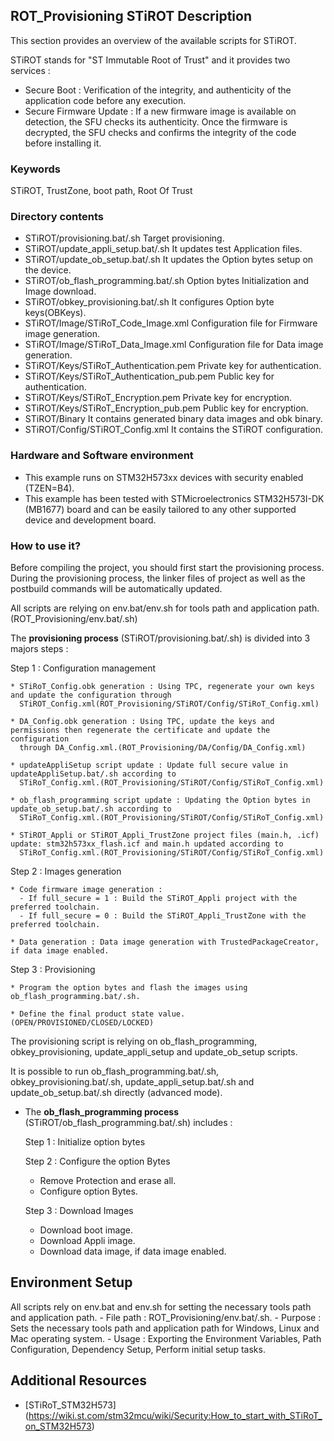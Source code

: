 ## <b>ROT_Provisioning STiROT Description</b>

This section provides an overview of the available scripts for STiROT.

STiROT stands for "ST Immutable Root of Trust" and it provides two services :
  - Secure Boot : Verification of the integrity, and authenticity of the application code before any execution.
  - Secure Firmware Update : If a new firmware image is available on detection, the SFU checks its authenticity.
                             Once the firmware is decrypted, the SFU checks and confirms the integrity of the code before installing it.


### <b>Keywords</b>

STiROT, TrustZone, boot path, Root Of Trust


### <b>Directory contents</b>

- STiROT/provisioning.bat/.sh                 Target provisioning.
- STiROT/update_appli_setup.bat/.sh           It updates test Application files.
- STiROT/update_ob_setup.bat/.sh              It updates the Option bytes setup on the device.
- STiROT/ob_flash_programming.bat/.sh         Option bytes Initialization and Image download.
- STiROT/obkey_provisioning.bat/.sh           It configures Option byte keys(OBKeys).
- STiROT/Image/STiRoT_Code_Image.xml          Configuration file for Firmware image generation.
- STiROT/Image/STiRoT_Data_Image.xml          Configuration file for Data image generation.
- STiROT/Keys/STiRoT_Authentication.pem       Private key for authentication.
- STiROT/Keys/STiRoT_Authentication_pub.pem   Public key for authentication.
- STiROT/Keys/STiRoT_Encryption.pem           Private key for encryption.
- STiROT/Keys/STiRoT_Encryption_pub.pem       Public key for encryption.
- STiROT/Binary                               It contains generated binary data images and obk binary.
- STiROT/Config/STiROT_Config.xml             It contains the STiROT configuration.


### <b>Hardware and Software environment</b>

- This example runs on STM32H573xx devices with security enabled (TZEN=B4).
- This example has been tested with STMicroelectronics STM32H573I-DK (MB1677)
  board and can be easily tailored to any other supported device and development board.


### <b>How to use it?</b>

Before compiling the project, you should first start the provisioning process. During the provisioning process, the linker files
of project as well as the postbuild commands will be automatically updated.

All scripts are relying on env.bat/env.sh for tools path and application path. (ROT_Provisioning/env.bat/.sh)

The **provisioning process** (STiROT/provisioning.bat/.sh) is divided into 3 majors steps :

  Step 1 : Configuration management

    * STiRoT_Config.obk generation : Using TPC, regenerate your own keys and update the configuration through
      STiROT_Config.xml(ROT_Provisioning/STiROT/Config/STiRoT_Config.xml)

    * DA_Config.obk generation : Using TPC, update the keys and permissions then regenerate the certificate and update the configuration
      through DA_Config.xml.(ROT_Provisioning/DA/Config/DA_Config.xml)

    * updateAppliSetup script update : Update full secure value in updateAppliSetup.bat/.sh according to
      STiRoT_Config.xml.(ROT_Provisioning/STiROT/Config/STiRoT_Config.xml)

    * ob_flash_programming script update : Updating the Option bytes in update_ob_setup.bat/.sh according to
      STiRoT_Config.xml.(ROT_Provisioning/STiROT/Config/STiRoT_Config.xml)

    * STiROT_Appli or STiROT_Appli_TrustZone project files (main.h, .icf) update: stm32h573xx_flash.icf and main.h updated according to
      STiRoT_Config.xml.(ROT_Provisioning/STiROT/Config/STiRoT_Config.xml)

  Step 2 : Images generation

    * Code firmware image generation :
      - If full_secure = 1 : Build the STiROT_Appli project with the preferred toolchain.
      - If full_secure = 0 : Build the STiROT_Appli_TrustZone with the preferred toolchain.

    * Data generation : Data image generation with TrustedPackageCreator, if data image enabled.

  Step 3 : Provisioning

    * Program the option bytes and flash the images using ob_flash_programming.bat/.sh.

    * Define the final product state value. (OPEN/PROVISIONED/CLOSED/LOCKED)

The provisioning script is relying on ob_flash_programming, obkey_provisioning, update_appli_setup and update_ob_setup scripts.

It is possible to run ob_flash_programming.bat/.sh, obkey_provisioning.bat/.sh, update_appli_setup.bat/.sh
and update_ob_setup.bat/.sh directly (advanced mode).

- The **ob_flash_programming process** (STiROT/ob_flash_programming.bat/.sh) includes :

  Step 1 : Initialize option bytes

  Step 2 : Configure the option Bytes

    * Remove Protection and erase all.
    * Configure option Bytes.

  Step 3 : Download Images

    * Download boot image.
    * Download Appli image.
    * Download data image, if data image enabled.


## Environment Setup

  All scripts rely on env.bat and env.sh for setting the necessary tools path and application path.
    - File path : ROT_Provisioning/env.bat/.sh.
    - Purpose : Sets the necessary tools path and application path for Windows, Linux and Mac operating system.
    - Usage : Exporting the Environment Variables, Path Configuration, Dependency Setup, Perform initial setup tasks.


## Additional Resources

  * [STiRoT_STM32H573] (https://wiki.st.com/stm32mcu/wiki/Security:How_to_start_with_STiRoT_on_STM32H573)
